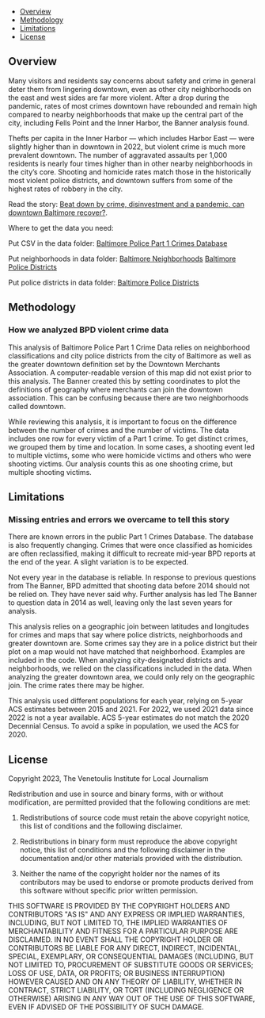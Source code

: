 - [Overview](#overview)
- [Methodology](#method)
- [Limitations](#limitations)
- [License](#license)


## Overview


Many visitors and residents say concerns about safety and crime in general deter them from lingering downtown, even as other city neighborhoods on the east and west sides are far more violent.
After a drop during the pandemic, rates of most crimes downtown have rebounded and remain high compared to nearby neighborhoods that make up the central part of the city, including Fells Point and the Inner Harbor, the Banner analysis found.


Thefts per capita in the Inner Harbor — which includes Harbor East — were slightly higher than in downtown in 2022, but violent crime is much more prevalent downtown. The number of aggravated assaults per 1,000 residents is nearly four times higher than in other nearby neighborhoods in the city’s core. Shooting and homicide rates match those in the historically most violent police districts, and downtown suffers from some of the highest rates of robbery in the city.






Read the story: [Beat down by crime, disinvestment and a pandemic, can downtown Baltimore recover?](www.thebaltimorebanner.com//).


Where to get the data you need:


Put CSV in the data folder:
[Baltimore Police Part 1 Crimes Database](https://data.baltimorecity.gov/datasets/part-1-crime-data-/explore)


Put neighborhoods in data folder:
[Baltimore Neighborhoods](https://data.baltimorecity.gov/datasets/neighborhood-1/explore?location=39.284818%2C-76.620500%2C11.86)
[Baltimore Police Districts](https://data.baltimorecity.gov/datasets/956e52eb7abb4787abd7386e8efd600b_0/about)

Put police districts in data folder:
[Baltimore Police Districts](https://data.baltimorecity.gov/maps/956e52eb7abb4787abd7386e8efd600b/about)


<a id="method"></a>


## Methodology
### How we analyzed BPD violent crime data


This analysis of Baltimore Police Part 1 Crime Data relies on neighborhood classifications and city police districts from the city of Baltimore as well as the greater downtown definition set by the Downtown Merchants Association. A computer-readable version of this map did not exist prior to this analysis. The Banner created this by setting coordinates to plot the definitions of geography where merchants can join the downtown association. This can be confusing because there are two neighborhoods called downtown.


While reviewing this analysis, it is important to focus on the difference between the number of crimes and the number of victims. The data includes one row for every victim of a Part 1 crime. To get distinct crimes, we grouped them by time and location. In some cases, a shooting event led to multiple victims, some who were homicide victims and others who were shooting victims. Our analysis counts this as one shooting crime, but multiple shooting victims.


<a id="limitations"></a>


## Limitations
### Missing entries and errors we overcame to tell this story


There are known errors in the public Part 1 Crimes Database. The database is also frequently changing. Crimes that were once classified as homicides are often reclassified, making it difficult to recreate mid-year BPD reports at the end of the year. A slight variation is to be expected.


Not every year in the database is reliable. In response to previous questions from The Banner, BPD admitted that shooting data before 2014 should not be relied on. They have never said why. Further analysis has led The Banner to question data in 2014 as well, leaving only the last seven years for analysis.


This analysis relies on a geographic join between latitudes and longitudes for crimes and maps that say where police districts, neighborhoods and greater downtown are. Some crimes say they are in a police district but their plot on a map would not have matched that neighborhood. Examples are included in the code. When analyzing city-designated districts and neighborhoods, we relied on the classifications included in the data. When analyzing the greater downtown area, we could only rely on the geographic join. The crime rates there may be higher.


This analysis used different populations for each year, relying on 5-year ACS estimates between 2015 and 2021. For 2022, we used 2021 data since 2022 is not a year available. ACS 5-year estimates do not match the 2020 Decennial Census. To avoid a spike in population, we used the ACS for 2020.


<a id="license"></a>


## License


Copyright 2023, The Venetoulis Institute for Local Journalism


Redistribution and use in source and binary forms, with or without modification, are permitted provided that the following conditions are met:


1. Redistributions of source code must retain the above copyright notice, this list of conditions and the following disclaimer.


2. Redistributions in binary form must reproduce the above copyright notice, this list of conditions and the following disclaimer in the documentation and/or other materials provided with the distribution.


3. Neither the name of the copyright holder nor the names of its contributors may be used to endorse or promote products derived from this software without specific prior written permission.


THIS SOFTWARE IS PROVIDED BY THE COPYRIGHT HOLDERS AND CONTRIBUTORS "AS IS" AND ANY EXPRESS OR IMPLIED WARRANTIES, INCLUDING, BUT NOT LIMITED TO, THE IMPLIED WARRANTIES OF MERCHANTABILITY AND FITNESS FOR A PARTICULAR PURPOSE ARE DISCLAIMED. IN NO EVENT SHALL THE COPYRIGHT HOLDER OR CONTRIBUTORS BE LIABLE FOR ANY DIRECT, INDIRECT, INCIDENTAL, SPECIAL, EXEMPLARY, OR CONSEQUENTIAL DAMAGES (INCLUDING, BUT NOT LIMITED TO, PROCUREMENT OF SUBSTITUTE GOODS OR SERVICES; LOSS OF USE, DATA, OR PROFITS; OR BUSINESS INTERRUPTION) HOWEVER CAUSED AND ON ANY THEORY OF LIABILITY, WHETHER IN CONTRACT, STRICT LIABILITY, OR TORT (INCLUDING NEGLIGENCE OR OTHERWISE) ARISING IN ANY WAY OUT OF THE USE OF THIS SOFTWARE, EVEN IF ADVISED OF THE POSSIBILITY OF SUCH DAMAGE.
